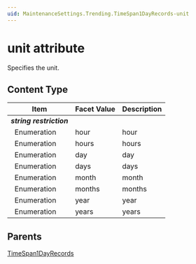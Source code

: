 ```yaml
---
uid: MaintenanceSettings.Trending.TimeSpan1DayRecords-unit
---
```


# unit attribute

Specifies the unit.

## Content Type

| Item | Facet Value | Description |
| --- | --- | --- |
| ***string restriction*** |  |  |
| &#160;&#160;Enumeration | hour | hour |
| &#160;&#160;Enumeration | hours | hours |
| &#160;&#160;Enumeration | day | day |
| &#160;&#160;Enumeration | days | days |
| &#160;&#160;Enumeration | month | month |
| &#160;&#160;Enumeration | months | months |
| &#160;&#160;Enumeration | year | year |
| &#160;&#160;Enumeration | years | years |

## Parents

[TimeSpan1DayRecords](xref:MaintenanceSettings.Trending.TimeSpan1DayRecords)
